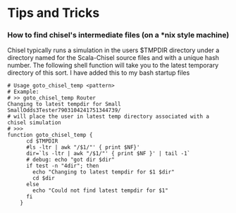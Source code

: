# Tips and Tricks
### How to find chisel's intermediate files (on a *nix style machine)
Chisel typically runs a simulation in the users $TMPDIR directory under a directory named for the Scala-Chisel source files and with a unique hash number.  The following shell function will take you to the latest temporary directory of this sort.
I have added this to my bash startup files
```   
# Usage goto_chisel_temp <pattern>
# Example:
# >> goto_chisel_temp Router
Changing to latest tempdir for Small SmallOdds3Tester7903104241751344739/
# will place the user in latest temp directory associated with a chisel simulation
# >>>
function goto_chisel_temp {
      cd $TMPDIR
      #ls -ltr | awk "/$1/"' { print $NF}'
      dir=`ls -ltr | awk "/$1/"' { print $NF }' | tail -1`
      # debug: echo "got dir $dir"
      if test -n "4dir"; then
        echo "Changing to latest tempdir for $1 $dir"
        cd $dir
      else
        echo "Could not find latest tempdir for $1"
      fi
    }
```